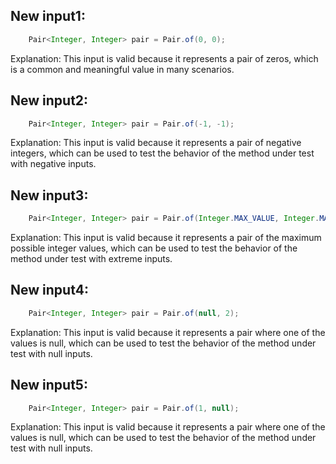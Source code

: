 ## New input1:
```java
    Pair<Integer, Integer> pair = Pair.of(0, 0);
```
Explanation: This input is valid because it represents a pair of zeros, which is a common and meaningful value in many scenarios.

## New input2:
```java
    Pair<Integer, Integer> pair = Pair.of(-1, -1);
```
Explanation: This input is valid because it represents a pair of negative integers, which can be used to test the behavior of the method under test with negative inputs.

## New input3:
```java
    Pair<Integer, Integer> pair = Pair.of(Integer.MAX_VALUE, Integer.MAX_VALUE);
```
Explanation: This input is valid because it represents a pair of the maximum possible integer values, which can be used to test the behavior of the method under test with extreme inputs.

## New input4:
```java
    Pair<Integer, Integer> pair = Pair.of(null, 2);
```
Explanation: This input is valid because it represents a pair where one of the values is null, which can be used to test the behavior of the method under test with null inputs.

## New input5:
```java
    Pair<Integer, Integer> pair = Pair.of(1, null);
```
Explanation: This input is valid because it represents a pair where one of the values is null, which can be used to test the behavior of the method under test with null inputs.
